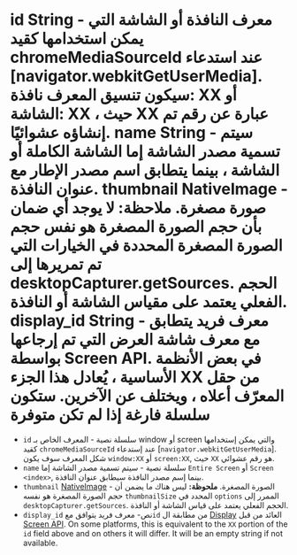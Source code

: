 # id String - معرف النافذة أو الشاشة التي يمكن استخدامها كقيد chromeMediaSourceId عند استدعاء [navigator.webkitGetUserMedia]. سيكون تنسيق المعرف نافذة: XX أو الشاشة: XX ، حيث XX عبارة عن رقم تم إنشاؤه عشوائيًا. name String - سيتم تسمية مصدر الشاشة إما الشاشة الكاملة أو الشاشة <index> ، بينما يتطابق اسم مصدر الإطار مع عنوان النافذة. thumbnail NativeImage - صورة مصغرة. ملاحظة: لا يوجد أي ضمان بأن حجم الصورة المصغرة هو نفس حجم الصورة المصغرة المحددة في الخيارات التي تم تمريرها إلى desktopCapturer.getSources. الحجم الفعلي يعتمد على مقياس الشاشة أو النافذة. display_id String - معرف فريد يتطابق مع معرف شاشة العرض التي تم إرجاعها بواسطة Screen API. في بعض الأنظمة الأساسية ، يُعادل هذا الجزء XX من حقل المعرّف أعلاه ، ويختلف عن الآخرين. ستكون سلسلة فارغة إذا لم تكن متوفرة

* `id` سلسلة نصية - المعرف الخاص بـ window أو screen والتي يمكن إستخدامها كقيد `chromeMediaSourceId` عند إستدعاء [`navigator.webkitGetUserMedia`]. شكل المعرف سوف يكون `window:XX` أو `screen:XX`, حيث `XX` هو رقم عشوائي.
* `name` سلسلة نصية - سيتم تسمية مصدر الشاشة إما `Entire Screen` أو `Screen <index>`, بينما إسم مصدر النافذة سيطابق عنوان النافذة.
* `thumbnail` [NativeImage](../native-image.md) - الصورة المصغرة. **ملحوظة:** ليس هناك ما يضمن أن حجم الصورة المصغرة هو نفسه `thumbnailSize` المحدد في `options` الممرر إلى `desktopCapturer.getSources`. الحجم الفعلي يعتمد على قياس الشاشة أو النافذة.
* `display_id` نص- معرف فريد يتوافق مع`id` من مطابقة ال [Display](display.md) العائد من قبل [Screen API](../screen.md). On some platforms, this is equivalent to the `XX` portion of the `id` field above and on others it will differ. It will be an empty string if not available.